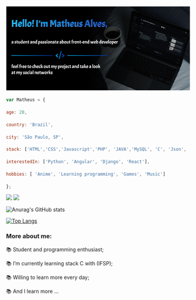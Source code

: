 
![banner](https://github.com/MatheusASouza/MatheusASouza/blob/main/Banner.png)

```javascript
var Matheus = {

age: 20,

country: 'Brazil',

city: 'São Paulo, SP',

stack: ['HTML','CSS','Javascript','PHP', 'JAVA','MySQL', 'C', 'Json', 'APIGEE'],

interestedIn: ['Python', 'Angular', 'Django', 'React'],

hobbies: [ 'Anime', 'Learning programming', 'Games', 'Music']

};

 ```
 <a href="https://www.linkedin.com/in/matheus-alves-b007b21bb/" target="_blank"><img src="https://img.shields.io/badge/-LinkedIn-%230077B5?style=for-the-badge&logo=linkedin&logoColor=white"></a>
<a href="https://www.instagram.com/theusalveesx/" target="_blank"><img src="https://img.shields.io/badge/-Instagram-%23E4405F?style=for-the-badge&logo=instagram&logoColor=white"></a>

![Anurag's GitHub stats](https://github-readme-stats.vercel.app/api?username=MatheusASouza&show_icons=true&theme=tokyonight)

[![Top Langs](https://github-readme-stats.vercel.app/api/top-langs/?username=MatheusASouza&layout=compact&show_icons=true&theme=tokyonight)](https://github.com/anuraghazra/github-readme-stats)




### More about me:


📚 Student and programming enthusiast;

📚 I’m currently learning stack C with (IFSP);

📚 Willing to learn more every day;

📚 And I learn more ...
